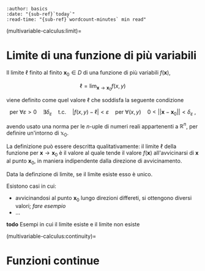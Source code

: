 ```{article-info}
:author: basics
:date: "{sub-ref}`today`"
:read-time: "{sub-ref}`wordcount-minutes` min read"
```

(multivariable-calculus:limit)=
# Limite di una funzione di più variabili

Il limite $\ell$ finito al finito $\mathbf{x}_0 \in D$ di una funzione di più variabili $f(\mathbf{x})$,

$$\ell = \lim_{\mathbf{x} \rightarrow \mathbf{x}_0} f(x,y)$$

 viene definito come quel valore $\ell$ che soddisfa la seguente condizione

$$\text{per } \forall \varepsilon > 0 \quad \exists \delta_{\varepsilon} \quad \text{t.c.} \quad |f(x,y) - \ell| < \varepsilon \quad \text{per } \forall (x,y) \quad 0 < || \mathbf{x} - \mathbf{x}_0|| < \delta_\varepsilon \ ,$$

avendo usato una norma per le $n$-uple di numeri reali appartenenti a $\mathbb{R}^n$, per definire un'intorno di $\mathbb{x}_0$.

La definizione può essere descritta qualitativamente: il limite $\ell$ della funzione per $\mathbf{x} \rightarrow \mathbf{x}_0$ è il valore al quale tende il valore $f(\mathbf{x})$ all'avvicinarsi di $\mathbf{x}$ al punto $\mathbf{x}_0$, in maniera indipendente dalla direzione di avvicinamento. 

Data la definzione di limite, se il limite esiste esso è unico.

Esistono casi in cui:
- avvicinandosi al punto $\mathbf{x}_0$ lungo direzioni differeti, si ottengono diversi valori; *fare esempio*
- ...

**todo** Esempi in cui il limite esiste e il limite non esiste

(multivariable-calculus:continuity)=
# Funzioni continue



<!--
Il limite di una funzione $f$ a valori reali di due variabili reali $x,y$, $\mathbf{x} := (x,y) \in \mathbb{R}^2$ 

 $$f(x,y): \ D \in \mathbb{R}^2 \rightarrow \mathbb{R} \ ,$$

essa ha limite $\ell$ per $\mathbf{x} \rightarrow \mathbf{x}_0$,

  $$\ell = \lim_{(x,y) \rightarrow (x_0,y_0)} f(x,y) = \lim_{\mathbf{x} \rightarrow \mathbf{x}_0} f(x,y)$$

se 
-->
